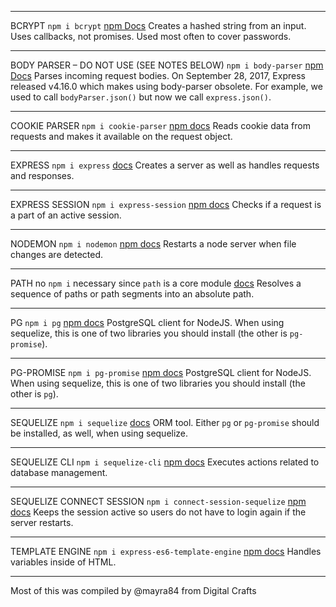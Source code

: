 ***
BCRYPT
`npm i bcrypt`
[npm Docs](https://www.npmjs.com/package/bcrypt)
Creates a hashed string from an input. Uses callbacks, not promises. Used most often to cover passwords. 
 
 
***
BODY PARSER – DO NOT USE (SEE NOTES BELOW)
`npm i body-parser`
[npm Docs](https://www.npmjs.com/package/body-parser)
Parses incoming request bodies.
On September 28, 2017, Express released v4.16.0 which makes using body-parser obsolete. For example, we used to call `bodyParser.json()` but now we call `express.json()`.


***
COOKIE PARSER
`npm i cookie-parser`
[npm docs](https://www.npmjs.com/package/cookie-parser)
Reads cookie data from requests and makes it available on the request object.


***
EXPRESS
`npm i express`
[docs](http://expressjs.com/)
Creates a server as well as handles requests and responses.


***
EXPRESS SESSION
`npm i express-session`
[npm docs](https://www.npmjs.com/package/express-session)
Checks if a request is a part of an active session.


***
NODEMON
`npm i nodemon`
[npm docs](https://www.npmjs.com/package/nodemon)
Restarts a node server when file changes are detected.


***
PATH
no `npm i` necessary since `path` is a core module
[docs](https://nodejs.org/api/path.html)
Resolves a sequence of paths or path segments into an absolute path.


***
PG
`npm i pg`
[npm docs](https://www.npmjs.com/package/pg)
PostgreSQL client for NodeJS. When using sequelize, this is one of two libraries you should install (the other is `pg-promise`).


***
PG-PROMISE
`npm i pg-promise`
[npm docs](https://www.npmjs.com/package/pg-promise)
PostgreSQL client for NodeJS. When using sequelize, this is one of two libraries you should install (the other is `pg`).


***
SEQUELIZE
`npm i sequelize`
[docs](https://sequelize.org/)
ORM tool. Either `pg` or `pg-promise` should be installed, as well, when using sequelize.


***
SEQUELIZE CLI
`npm i sequelize-cli`
[npm docs](https://www.npmjs.com/package/sequelize-cli)
Executes actions related to database management.


***
SEQUELIZE CONNECT SESSION
`npm i connect-session-sequelize`
[npm docs](https://www.npmjs.com/package/connect-session-sequelize)
Keeps the session active so users do not have to login again if the server restarts.


***
TEMPLATE ENGINE
`npm i express-es6-template-engine`
[npm docs](https://www.npmjs.com/package/express-es6-template-engine)
Handles variables inside of HTML.


- - -
Most of this was compiled by @mayra84 from Digital Crafts
